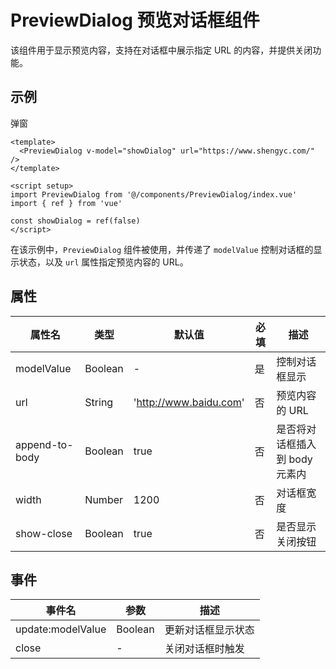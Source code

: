 # PreviewDialog 预览对话框组件

该组件用于显示预览内容，支持在对话框中展示指定 URL 的内容，并提供关闭功能。

## 示例

<Layout>
  <el-button type='primary' @click="showDialog = true">弹窗 </el-button>
  <PreviewDialog v-model="showDialog" url="https://www.shengyc.com/" />
</Layout>

<script setup>
import PreviewDialog from '@/components/PreviewDialog/index.vue'
import { ref } from 'vue'

const showDialog = ref(false)
</script>

```vue
<template>
  <PreviewDialog v-model="showDialog" url="https://www.shengyc.com/" />
</template>

<script setup>
import PreviewDialog from '@/components/PreviewDialog/index.vue'
import { ref } from 'vue'

const showDialog = ref(false)
</script>
```

在该示例中，`PreviewDialog` 组件被使用，并传递了 `modelValue` 控制对话框的显示状态，以及 `url` 属性指定预览内容的 URL。

## 属性

| 属性名         | 类型    | 默认值                 | 必填 | 描述                           |
| -------------- | ------- | ---------------------- | ---- | ------------------------------ |
| modelValue     | Boolean | -                      | 是   | 控制对话框显示                 |
| url            | String  | 'http://www.baidu.com' | 否   | 预览内容的 URL                 |
| append-to-body | Boolean | true                   | 否   | 是否将对话框插入到 body 元素内 |
| width          | Number  | 1200                   | 否   | 对话框宽度                     |
| show-close     | Boolean | true                   | 否   | 是否显示关闭按钮               |

## 事件

| 事件名            | 参数    | 描述               |
| ----------------- | ------- | ------------------ |
| update:modelValue | Boolean | 更新对话框显示状态 |
| close             | -       | 关闭对话框时触发   |
